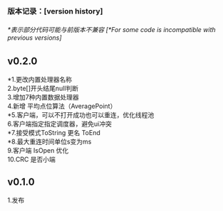 ﻿
#
### 版本记录：[version history]
###### *表示部分代码可能与前版本不兼容 [*For some code is incompatible with previous versions]
## v0.2.0
*1.更改内置处理器名称     
2.byte[]开头结尾null判断     
3.增加7种内置数据处理器   
4.新增 平均点位算法（AveragePoint）   
*5.客户端，可以不打开成功也可以重连，优化线程池   
6.客户端指定指定调度器，避免ui冲突    
*7.接受模式ToString 更名 ToEnd   
*8.最大重连时间单位s变为ms    
9.客户端 IsOpen 优化   
10.CRC 是否小端    
## v0.1.0
1.发布